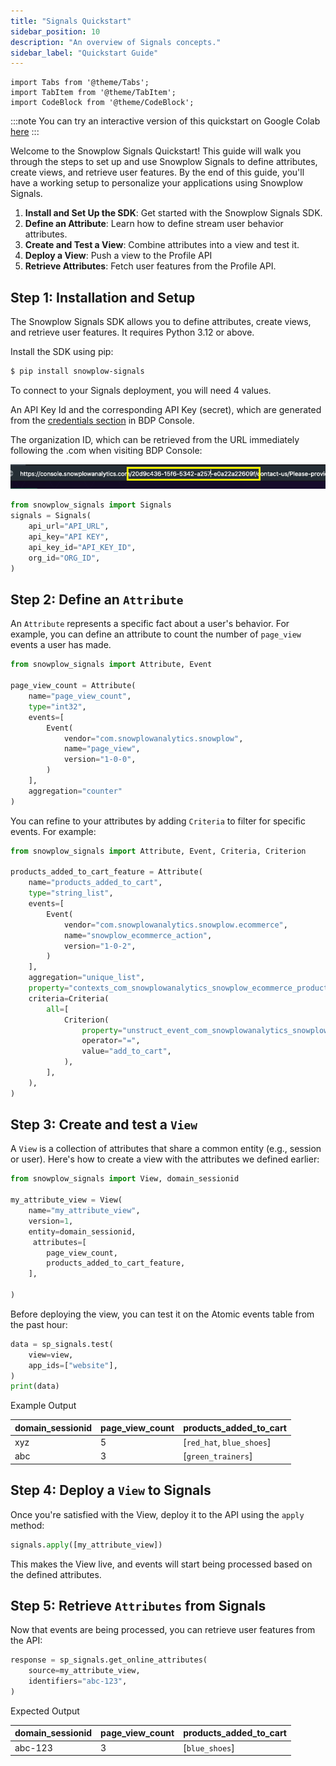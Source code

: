 ```yaml
---
title: "Signals Quickstart"
sidebar_position: 10
description: "An overview of Signals concepts."
sidebar_label: "Quickstart Guide"
---
```

```mdx-code-block
import Tabs from '@theme/Tabs';
import TabItem from '@theme/TabItem';
import CodeBlock from '@theme/CodeBlock';
```

:::note 
You can try an interactive version of this quickstart on Google Colab [here](https://colab.research.google.com/drive/1ExqheS4lIuJRs0wk0B6sxaYfnZGcTYUv)
:::


Welcome to the Snowplow Signals Quickstart! This guide will walk you through the steps to set up and use Snowplow Signals to define attributes, create views, and retrieve user features. By the end of this guide, you'll have a working setup to personalize your applications using Snowplow Signals.

1. **Install and Set Up the SDK**: Get started with the Snowplow Signals SDK.
2. **Define an Attribute**: Learn how to define stream user behavior attributes.
3. **Create and Test a View**: Combine attributes into a view and test it.
4. **Deploy a View**: Push a view to the Profile API
5. **Retrieve Attributes**: Fetch user features from the Profile API.

## Step 1: Installation and Setup
The Snowplow Signals SDK allows you to define attributes, create views, and retrieve user features. It requires Python 3.12 or above.

Install the SDK using pip:

```bash
$ pip install snowplow-signals
```

To connect to your Signals deployment, you will need 4 values.

An API Key Id and the corresponding API Key (secret), which are generated from the [credentials section](https://console.snowplowanalytics.com/credentials) in BDP Console.

The organization ID, which can be retrieved from the URL immediately following the .com when visiting BDP Console:

![](../images/orgID.png)


```python
from snowplow_signals import Signals
signals = Signals(
    api_url="API_URL",
    api_key="API KEY",
    api_key_id="API_KEY_ID",
    org_id="ORG_ID",
)
```

## Step 2: Define an `Attribute`

An `Attribute` represents a specific fact about a user's behavior. For example, you can define an attribute to count the number of `page_view` events a user has made.

```python
from snowplow_signals import Attribute, Event

page_view_count = Attribute(
    name="page_view_count",
    type="int32",
    events=[
        Event(
            vendor="com.snowplowanalytics.snowplow",
            name="page_view",
            version="1-0-0",
        )
    ],
    aggregation="counter"
)
```
You can refine to your attributes by adding `Criteria` to filter for specific events. For example:

```python
from snowplow_signals import Attribute, Event, Criteria, Criterion

products_added_to_cart_feature = Attribute(
    name="products_added_to_cart",
    type="string_list",
    events=[
        Event(
            vendor="com.snowplowanalytics.snowplow.ecommerce",
            name="snowplow_ecommerce_action",
            version="1-0-2",
        )
    ],
    aggregation="unique_list",
    property="contexts_com_snowplowanalytics_snowplow_ecommerce_product_1[0].name",
    criteria=Criteria(
        all=[
            Criterion(
                property="unstruct_event_com_snowplowanalytics_snowplow_ecommerce_snowplow_ecommerce_action_1:type",
                operator="=",
                value="add_to_cart",
            ),
        ],
    ),
)
```

## Step 3: Create and test a `View`

A `View` is a collection of attributes that share a common entity (e.g., session or user). Here's how to create a view with the attributes we defined earlier:

```python
from snowplow_signals import View, domain_sessionid

my_attribute_view = View(
    name="my_attribute_view",
    version=1,
    entity=domain_sessionid,
     attributes=[
        page_view_count,
        products_added_to_cart_feature,
    ],

)
```

Before deploying the view, you can test it on the Atomic events table from the past hour:


```python
data = sp_signals.test(
    view=view,
    app_ids=["website"],
)
print(data)
```

Example Output

| **domain_sessionid** | **page_view_count** | **products_added_to_cart** |
|----------------------|--------------------|-----------------------------|
| xyz                  | 5                  | [`red_hat`, `blue_shoes`]   |
| abc                  | 3                  | [`green_trainers`]          | 


## Step 4: Deploy a `View` to Signals
Once you're satisfied with the View, deploy it to the API using the `apply` method:

```python
signals.apply([my_attribute_view])
```

This makes the View live, and events will start being processed based on the defined attributes.

## Step 5: Retrieve `Attributes` from Signals

Now that events are being processed, you can retrieve user features from the API:

```python
response = sp_signals.get_online_attributes(
    source=my_attribute_view,
    identifiers="abc-123",
)
```

Expected Output

| **domain_sessionid** | **page_view_count** | **products_added_to_cart** |
|-----------------------|---------------------|-----------------------------|
| abc-123              | 3                  | [`blue_shoes`]               |